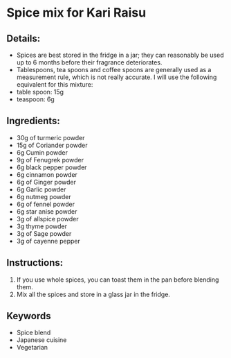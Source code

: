 # Spice mix for Kari Raisu

## Details:
* Spices are best stored in the fridge in a jar; they can reasonably be used up to 6 months before their fragrance deteriorates.
* Tablespoons, tea spoons and coffee spoons are generally used as a measurement rule, which is not really accurate. I will use the following equivalent for this mixture:
 * table spoon: 15g
 * teaspoon: 6g

## Ingredients:
* 30g of turmeric powder
* 15g of Coriander powder
* 6g Cumin powder
* 9g of Fenugrek powder
* 6g black pepper powder
* 6g cinnamon powder
* 6g of Ginger powder
* 6g Garlic powder
* 6g nutmeg powder
* 6g of fennel powder
* 6g star anise powder
* 3g of allspice powder
* 3g thyme powder
* 3g of Sage powder
* 3g of cayenne pepper


## Instructions:
1. If you use whole spices, you can toast them in the pan before blending them.
1. Mix all the spices and store in a glass jar in the fridge.

## Keywords
* Spice blend
* Japanese cuisine
* Vegetarian